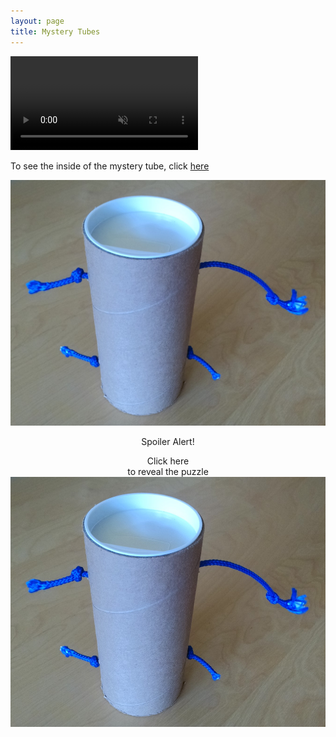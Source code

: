 ```yaml
---
layout: page
title: Mystery Tubes
---
```


<!--<img class = "LRUDCentered" src="\images\MysteryTube7.gifv" alt="Mystery Tube" height="300" align="middle"/>-->

<video width="300" muted loop autoplay controls>
  <source src="\images\MysteryTube7.mp4" type="video/mp4">
Your browser does not support the video tag.
</video>

To see the inside of the mystery tube, click [here](/2017/07/13/mysterytubesrevealed/)






<!-----------------------------------------------------------------------------/>-->

<div class="imageHoverContainer">
  <img src="\images\MysteryTube1.jpg" alt="Avatar" class="image1">
  <div class="overlay1" href="/2017/07/13/mysterytubesrevealed/">
    <div class="imHoverText"> <center> <p class="textred"> Spoiler Alert! </p> Click here <br> to reveal the puzzle </center> </div>
  </div>
</div>

<!-------------------------------------------------------------------------------/>-->





<img src="\images\MysteryTube1.jpg" height="400" align="left" style="margin-right: 20px"/>